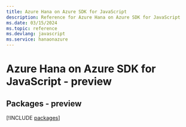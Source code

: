 ```yaml
---
title: Azure Hana on Azure SDK for JavaScript
description: Reference for Azure Hana on Azure SDK for JavaScript
ms.date: 03/15/2024
ms.topic: reference
ms.devlang: javascript
ms.service: hanaonazure
---
```

# Azure Hana on Azure SDK for JavaScript - preview
## Packages - preview
[!INCLUDE [packages](hana-on-azure-index.md)]